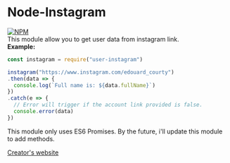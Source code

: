 # Node-Instagram
[![NPM](https://nodei.co/npm/user-instagram.png)](https://nodei.co/npm/user-instagram)  
This module allow you to get user data from instagram link.  
<b>Example:</b>
```js
const instagram = require("user-instagram")

instagram("https://www.instagram.com/edouard_courty")
.then(data => {
  console.log(`Full name is: ${data.fullName}`)
})
.catch(e => {
  // Error will trigger if the account link provided is false.
  console.error(data)
})
```

This module only uses ES6 Promises.
By the future, i'll update this module to add methods.

[Creator's website](https://edouard-courty.fr)